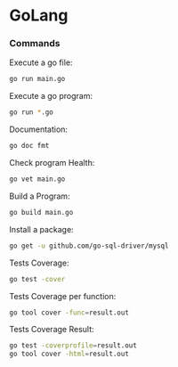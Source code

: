 # GoLang

### Commands
Execute a go file:
```sh
go run main.go
```

Execute a go program:
```sh
go run *.go
```

Documentation:
```sh
go doc fmt
```

Check program Health:
```sh
go vet main.go
```

Build a Program:
```sh
go build main.go
```

Install a package:
```sh
go get -u github.com/go-sql-driver/mysql
```

Tests Coverage:
```sh
go test -cover
```

Tests Coverage per function:
```sh
go tool cover -func=result.out
```

Tests Coverage Result:
```sh
go test -coverprofile=result.out
go tool cover -html=result.out
```